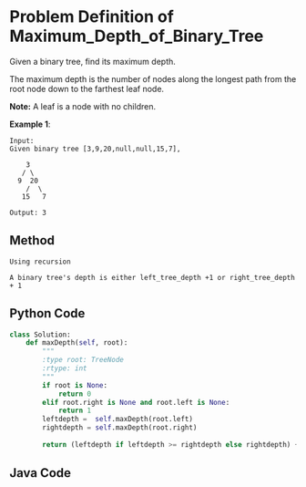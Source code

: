 # Problem Definition of Maximum_Depth_of_Binary_Tree

Given a binary tree, find its maximum depth.

The maximum depth is the number of nodes along the longest path from the root node down to the farthest leaf node.

**Note:** A leaf is a node with no children.

**Example 1**:

    Input:
    Given binary tree [3,9,20,null,null,15,7],

        3
       / \
      9  20
        /  \
       15   7

    Output: 3

## Method

    Using recursion

    A binary tree's depth is either left_tree_depth +1 or right_tree_depth + 1

## Python Code

```python
class Solution:
    def maxDepth(self, root):
        """
        :type root: TreeNode
        :rtype: int
        """
        if root is None:
            return 0
        elif root.right is None and root.left is None:
            return 1
        leftdepth =  self.maxDepth(root.left)
        rightdepth = self.maxDepth(root.right)
        
        return (leftdepth if leftdepth >= rightdepth else rightdepth) +1
```

## Java Code

```java

```